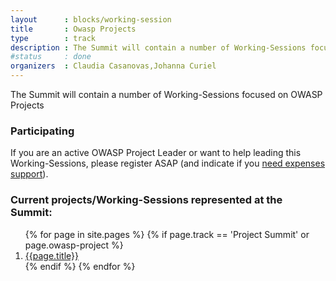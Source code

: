 ```yaml
---
layout      : blocks/working-session
title       : Owasp Projects
type        : track
description : The Summit will contain a number of Working-Sessions focused on OWASP Projects
#status     : done
organizers  : Claudia Casanovas,Johanna Curiel
---
```


The Summit will contain a number of Working-Sessions focused on OWASP Projects

### Participating

If you are an active OWASP Project Leader or want to help leading this Working-Sessions, please register ASAP (and indicate if you [need expenses support](../../Logistics/Participants-need-support.html)).

### Current projects/Working-Sessions represented at the Summit:

<ol>
    {% for page in site.pages %}
        {% if page.track == 'Project Summit' or page.owasp-project   %}
            <li><a href="{{page.url}}">{{page.title}}</a></li>
        {% endif %}
    {% endfor %}
</ol>
